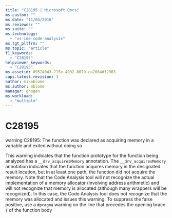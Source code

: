 ```yaml
---
title: "C28195 | Microsoft Docs"
ms.custom: ""
ms.date: "11/04/2016"
ms.reviewer: ""
ms.suite: ""
ms.technology: 
  - "vs-ide-code-analysis"
ms.tgt_pltfrm: ""
ms.topic: "article"
f1_keywords: 
  - "C28195"
helpviewer_keywords: 
  - "C28195"
ms.assetid: 89524043-215e-4932-8079-ca2084d32963
caps.latest.revision: 3
author: mikeblome
ms.author: mblome
manager: ghogen
ms.workload: 
  - "multiple"
---
```

# C28195
warning C28195: The function was declared as acquiring memory in  a variable and exited without doing so  
  
 This warning indicates that the function prototype for the function being analyzed has a `__drv_acquiresMemory` annotation. The `__drv_acquiresMemory` annotation indicates that the function acquires memory in the designated result location, but in at least one path, the function did not acquire the memory. Note that the Code Analysis tool will not recognize the actual implementation of a memory allocator (involving address arithmetic) and will not recognize that memory is allocated (although many wrappers will be recognized). In this case, the Code Analysis tool does not recognize that the memory was allocated and issues this warning. To suppress the false positive, use a `#pragma` warning on the line that precedes the opening brace `{` of the function body